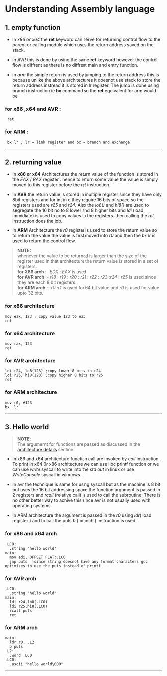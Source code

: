# Understanding __Assembly__ language 

## 1. empty function 
* in *x86 or x64* the __ret__ keyword can serve for returning control flow to the parent or calling module which uses the return address saved on the stack.


* in *AVR* this is done by using the same __ret__ keyword however the control flow is diffrent as there is no diffrent main and entry function.  


* in *arm*  the simple return is used by jumping to the return address this is because unlike the above architectures it doesnot use stack to store the return address instread it is stored in lr register. The jump is done using branch instruction ie __bx__ command so the __ret__ equivalent for arm would be 


### for x86 ,x64 and AVR :
```assembly
 ret
```
### for ARM :
```assembly
 bx lr ; lr = link register and bx = branch and exchange
```
___
## 2. returning value
* In __x86 or x64__ Architectures the return value of the function is stored in the _EAX_ / _RAX_ register . hence to return some value the value is simply moved to this register before the _ret_ instruction.

* In __AVR__  the return value is stored in multiple register since they have only 8bit registers and for 
int in c they require 16 bits of space so the registers used are _r25_ and _r24_. Also the _lo8()_ and _hi8()_ are used to segregate the 16 bit no to 8 lower and 8 higher bits and _ldi_  (load immidiate) is used to copy values to the registers. then calling the _ret_ instruction does the job.

* In __ARM__ Architecture the _r0_ register is used to store the return value so to return the value the value is first moved into _r0_ and then the _bx lr_ is used to return the control flow.

> __NOTE:__   
whenever the value to be returned is larger than the size of the register used in that architecture the return value is stored in a set of registers.  
__for X86 arch__ :- _EDX_ : _EAX_ is used  
__for AVR arch__ :- _r18_ : _r19_ : _r20_ : _r21_ : _r22_ : _r23_ :_r24_ : _r25_ is used since they are each 8 bit registers.  
__for ARM arch__ :- _r0_ :_r1_ is used for 64 bit value and _r0_ is used for value upto 32 bits.

### for x86 architecture
```assembly
mov eax, 123 ; copy value 123 to eax
ret
```
### for x64 architecture
```assembly
mov rax, 123
ret
```
### for AVR architecture
```assembly
ldi r24, lo8(123) ;copy lower 8 bits to r24
ldi r25, hi8(123) ;copy higher 8 bits to r25
ret
```
### for ARM architecture
```assembly
mov r0, #123
bx  lr
```
___
## 3. Hello world
> __NOTE__:  
The argumernt for functions are passed as discussed in the [architecture details](arch_details.md) section.


* In x86 and x64 architecture function call are invoked by _call_ instruction . To print in x64 0r x86 architecture we can use libc printf function or we can use _write_ syscall to write into the _std out_  in linux or use _WriteConsole_ syscall in windows.  
* In avr the technique is same for using syscall but as the machine is 8 bit but uses the 16 bit addressing space the function argument is passed in 2 registers and _rcall_ (relative call) is used to call the subroutine.  There is no other better way to achive this since avr is not usually used with operating systems.

* In ARM architecture the argument is passed in the _r0_ using _ldr_( load register ) and to call the puts _b_ ( branch ) instruction is used.

### for x86 and x64 arch
```assembly
.LC0:
  .string "hello world"
main:
  mov edi, OFFSET FLAT:.LC0
  jmp puts  ;since string doesnot have any format characters gcc optimizes to use the puts instead of printf
  ```
### for AVR arch
```assembly
.LC0:
  .string "hello world"
main:
  ldi r24,lo8(.LC0)
  ldi r25,hi8(.LC0)
  rcall puts
  ret
```
### for ARM arch
```assembly
main:
  ldr r0, .L2
  b puts
.L2:
  .word .LC0
.LC0:
  .ascii "hello world\000"
 ```
___




